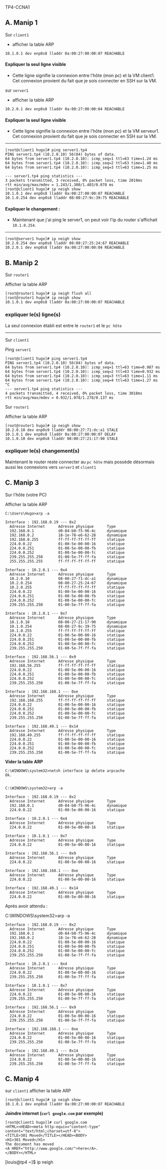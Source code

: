 TP4-CCNA1

## A. Manip 1
Sur `client1`

   - afficher la table ARP
    
    10.1.0.1 dev enp0s8 lladdr 0a:00:27:00:00:07 REACHABLE

 #### Expliquer la seul ligne visible 
 - Cette ligne signifie la connexion entre l'hôte (mon pc) et la VM client1. Cet connexion provient du fait que je sois connecter en SSH sur la VM. 

sur `server1`

   - afficher la table ARP
  

    10.2.0.1 dev enp0s8 lladdr 0a:00:27:00:00:04 REACHABLE

 #### Expliquer la seul ligne visible 
 - Cette ligne signifie la connexion entre l'hôte (mon pc) et la VM serveur1. Cet connexion provient du fait que je sois connecter en SSH sur la VM. 

---

    [root@client1 hugo]# ping server1.tp4
    PING server1.tp4 (10.2.0.10) 56(84) bytes of data.
    64 bytes from server1.tp4 (10.2.0.10): icmp_seq=1 ttl=63 time=1.24 ms
    64 bytes from server1.tp4 (10.2.0.10): icmp_seq=2 ttl=63 time=1.40 ms
    64 bytes from server1.tp4 (10.2.0.10): icmp_seq=3 ttl=63 time=1.25 ms
    
    --- server1.tp4 ping statistics ---
    3 packets transmitted, 3 received, 0% packet loss, time 2019ms
    rtt min/avg/max/mdev = 1.243/1.300/1.403/0.078 ms
    [root@client1 hugo]# ip neigh show
    10.1.0.1 dev enp0s8 lladdr 0a:00:27:00:00:07 REACHABLE
    10.1.0.254 dev enp0s8 lladdr 08:00:27:9c:39:75 REACHABLE

#### Expliquer le changement :

- Maintenant que j'ai ping le server1, on peut voir l'ip du router s'affichait `10.1.0.254`.

---

    [root@server1 hugo]# ip neigh show
    10.2.0.254 dev enp0s8 lladdr 08:00:27:25:24:67 REACHABLE
    10.2.0.1 dev enp0s8 lladdr 0a:00:27:00:00:04 REACHABLE

##  **B. Manip 2**
 Sur `router1`

   Afficher la table ARP
 
 
    [root@router1 hugo]# ip neigh flush all
    [root@router1 hugo]# ip neigh show
    10.1.0.1 dev enp0s8 lladdr 0a:00:27:00:00:07 REACHABLE



   ### expliquer le(s) ligne(s)

La seul connexion établi est entre le `router1` et le `pc hôte` 

---

Sur `client1`

  Ping  `server1`

    [root@client1 hugo]# ping server1.tp4
    PING server1.tp4 (10.2.0.10) 56(84) bytes of data.
    64 bytes from server1.tp4 (10.2.0.10): icmp_seq=1 ttl=63 time=0.987 ms
    64 bytes from server1.tp4 (10.2.0.10): icmp_seq=2 ttl=63 time=0.932 ms
    64 bytes from server1.tp4 (10.2.0.10): icmp_seq=3 ttl=63 time=1.11 ms
    64 bytes from server1.tp4 (10.2.0.10): icmp_seq=4 ttl=63 time=1.27 ms
    ^C
    --- server1.tp4 ping statistics ---
    4 packets transmitted, 4 received, 0% packet loss, time 3018ms
    rtt min/avg/max/mdev = 0.932/1.078/1.278/0.137 ms

Sur `router1`

  Afficher la table ARP

    [root@router1 hugo]# ip neigh show
    10.2.0.10 dev enp0s9 lladdr 08:00:27:71:dc:a1 STALE
    10.1.0.1 dev enp0s8 lladdr 0a:00:27:00:00:07 DELAY
    10.1.0.10 dev enp0s8 lladdr 08:00:27:21:17:90 STALE

### expliquer le(s) changement(s)

Maintenant le router reste connecter au `pc hôte` mais possède désormais aussi les connexions vers `server1` et `client1`

## C. Manip 3

Sur l'hôte (votre PC)

Afficher la table ARP

    C:\Users\Hugo>arp -a
    
    Interface : 192.168.0.19 --- 0x2
      Adresse Internet      Adresse physique      Type
      192.168.0.1           d0-84-b0-f5-96-4c     dynamique
      192.168.0.2           18-1e-78-e6-62-28     dynamique
      192.168.0.255         ff-ff-ff-ff-ff-ff     statique
      224.0.0.22            01-00-5e-00-00-16     statique
      224.0.0.251           01-00-5e-00-00-fb     statique
      224.0.0.252           01-00-5e-00-00-fc     statique
      239.255.255.250       01-00-5e-7f-ff-fa     statique
      255.255.255.255       ff-ff-ff-ff-ff-ff     statique
    
    Interface : 10.2.0.1 --- 0x4
      Adresse Internet      Adresse physique      Type
      10.2.0.10             08-00-27-71-dc-a1     dynamique
      10.2.0.254            08-00-27-25-24-67     dynamique
      10.2.0.255            ff-ff-ff-ff-ff-ff     statique
      224.0.0.22            01-00-5e-00-00-16     statique
      224.0.0.251           01-00-5e-00-00-fb     statique
      224.0.0.252           01-00-5e-00-00-fc     statique
      239.255.255.250       01-00-5e-7f-ff-fa     statique
    
    Interface : 10.1.0.1 --- 0x7
      Adresse Internet      Adresse physique      Type
      10.1.0.10             08-00-27-21-17-90     dynamique
      10.1.0.254            08-00-27-9c-39-75     dynamique
      10.1.0.255            ff-ff-ff-ff-ff-ff     statique
      224.0.0.22            01-00-5e-00-00-16     statique
      224.0.0.251           01-00-5e-00-00-fb     statique
      224.0.0.252           01-00-5e-00-00-fc     statique
      239.255.255.250       01-00-5e-7f-ff-fa     statique
    
    Interface : 192.168.56.1 --- 0x9
      Adresse Internet      Adresse physique      Type
      192.168.56.255        ff-ff-ff-ff-ff-ff     statique
      224.0.0.22            01-00-5e-00-00-16     statique
      224.0.0.251           01-00-5e-00-00-fb     statique
      224.0.0.252           01-00-5e-00-00-fc     statique
      239.255.255.250       01-00-5e-7f-ff-fa     statique
    
    Interface : 192.168.168.1 --- 0xe
      Adresse Internet      Adresse physique      Type
      192.168.168.255       ff-ff-ff-ff-ff-ff     statique
      224.0.0.22            01-00-5e-00-00-16     statique
      224.0.0.251           01-00-5e-00-00-fb     statique
      224.0.0.252           01-00-5e-00-00-fc     statique
      239.255.255.250       01-00-5e-7f-ff-fa     statique
    
    Interface : 192.168.49.1 --- 0x14
      Adresse Internet      Adresse physique      Type
      192.168.49.255        ff-ff-ff-ff-ff-ff     statique
      224.0.0.22            01-00-5e-00-00-16     statique
      224.0.0.251           01-00-5e-00-00-fb     statique
      224.0.0.252           01-00-5e-00-00-fc     statique
      239.255.255.250       01-00-5e-7f-ff-fa     statique

  **Vider la table ARP**

    C:\WINDOWS\system32>netsh interface ip delete arpcache
    Ok.
    
    
    C:\WINDOWS\system32>arp -a
    
    Interface : 192.168.0.19 --- 0x2
      Adresse Internet      Adresse physique      Type
      192.168.0.1           d0-84-b0-f5-96-4c     dynamique
      224.0.0.22            01-00-5e-00-00-16     statique
    
    Interface : 10.2.0.1 --- 0x4
      Adresse Internet      Adresse physique      Type
      224.0.0.22            01-00-5e-00-00-16     statique
    
    Interface : 10.1.0.1 --- 0x7
      Adresse Internet      Adresse physique      Type
      224.0.0.22            01-00-5e-00-00-16     statique
    
    Interface : 192.168.56.1 --- 0x9
      Adresse Internet      Adresse physique      Type
      224.0.0.22            01-00-5e-00-00-16     statique
    
    Interface : 192.168.168.1 --- 0xe
      Adresse Internet      Adresse physique      Type
      224.0.0.22            01-00-5e-00-00-16     statique
    
    Interface : 192.168.49.1 --- 0x14
      Adresse Internet      Adresse physique      Type
      224.0.0.22            01-00-5e-00-00-16     statique

Après avoir attendu :

C:\WINDOWS\system32>arp -a

    Interface : 192.168.0.19 --- 0x2
      Adresse Internet      Adresse physique      Type
      192.168.0.1           d0-84-b0-f5-96-4c     dynamique
      192.168.0.2           18-1e-78-e6-62-28     dynamique
      224.0.0.22            01-00-5e-00-00-16     statique
      224.0.0.251           01-00-5e-00-00-fb     statique
      224.0.0.252           01-00-5e-00-00-fc     statique
      239.255.255.250       01-00-5e-7f-ff-fa     statique
    
    Interface : 10.2.0.1 --- 0x4
      Adresse Internet      Adresse physique      Type
      224.0.0.22            01-00-5e-00-00-16     statique
      239.255.255.250       01-00-5e-7f-ff-fa     statique
    
    Interface : 10.1.0.1 --- 0x7
      Adresse Internet      Adresse physique      Type
      224.0.0.22            01-00-5e-00-00-16     statique
      239.255.255.250       01-00-5e-7f-ff-fa     statique
    
    Interface : 192.168.56.1 --- 0x9
      Adresse Internet      Adresse physique      Type
      224.0.0.22            01-00-5e-00-00-16     statique
      239.255.255.250       01-00-5e-7f-ff-fa     statique
    
    Interface : 192.168.168.1 --- 0xe
      Adresse Internet      Adresse physique      Type
      224.0.0.22            01-00-5e-00-00-16     statique
      239.255.255.250       01-00-5e-7f-ff-fa     statique
    
    Interface : 192.168.49.1 --- 0x14
      Adresse Internet      Adresse physique      Type
      224.0.0.22            01-00-5e-00-00-16     statique
      239.255.255.250       01-00-5e-7f-ff-fa     statique

## C. Manip 4

sur  `client1` afficher la table ARP

    [root@client1 hugo]# ip neigh show
    10.1.0.1 dev enp0s8 lladdr 0a:00:27:00:00:07 REACHABLE
  **Joindre internet (`curl google.com`  par exemple)**

```
[root@client1 hugo]]# curl google.com
<HTML><HEAD><meta http-equiv="content-type" content="text/html;charset=utf-8">
<TITLE>301 Moved</TITLE></HEAD><BODY>
<H1>301 Moved</H1>
The document has moved
<A HREF="http://www.google.com/">here</A>.
</BODY></HTML>
```

[louis@tp4 ~]$ ip neigh
<!--stackedit_data:
eyJoaXN0b3J5IjpbODM5NDU1MDIyLC0xMzY4NDA3MjE1LC04Mz
gzNDExNjMsNjg3ODE4NTg1LDE1MTU0NTQ0OTIsMzYzNzM3OTk1
LC05ODQwODczNzksMTEzMTM1NTA5MywxMTk1MTg0ODMzLDU1OD
EyNzUyMCwtMTk1MTU2ODEyOCwtNjYwNDUzMTI5XX0=
-->